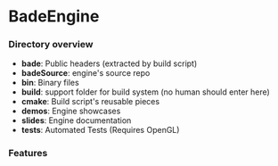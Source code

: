 # BadeEngine

### **Directory overview**

- **bade**: Public headers (extracted by build script)
- **badeSource**: engine's source repo
- **bin**:  Binary files
- **build**: support folder for build system (no human should enter here)
- **cmake**: Build script's reusable pieces
- **demos**: Engine showcases
- **slides**: Engine documentation
- **tests**: Automated Tests (Requires OpenGL)

### **Features**
